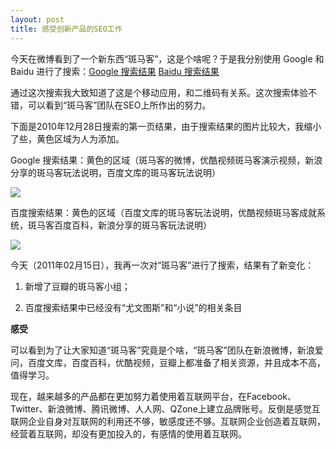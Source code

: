 ```yaml
---
layout: post
title: 感受创新产品的SEO工作
---
```

今天在微博看到了一个新东西“斑马客”，这是个啥呢？于是我分别使用 Google 和 Baidu 进行了搜索：[Google 搜索结果](http://www.google.com.hk/search?sourceid=chrome&amp;ie=UTF-8&amp;q=%E6%96%91%E9%A9%AC%E5%AE%A2)&nbsp;[Baidu 搜索结果](http://www.baidu.com/s?bs=%B0%DF%C2%ED%BF%CD&amp;f=8&amp;wd=%B0%DF%C2%ED%BF%CD)

通过这次搜索我大致知道了这是个移动应用，和二维码有关系。这次搜索体验不错，可以看到“斑马客”团队在SEO上所作出的努力。

下面是2010年12月28日搜索的第一页结果，由于搜索结果的图片比较大，我缩小了些，黄色区域为人为添加。

Google 搜索结果：黄色的区域（斑马客的微博，优酷视频斑马客演示视频，新浪分享的斑马客玩法说明，百度文库的斑马客玩法说明）

![](http://pic002.cnblogs.com/images/2011/18938/2011021523380327.jpg)

百度搜索结果：黄色的区域（百度文库的斑马客玩法说明，优酷视频斑马客成就系统，斑马客百度百科，新浪分享的斑马客玩法说明）

![](http://pic002.cnblogs.com/images/2011/18938/2011021523392551.jpg)

今天（2011年02月15日），我再一次对“斑马客”进行了搜索，结果有了新变化：

1. 新增了豆瓣的斑马客小组；

2. 百度搜索结果中已经没有“尤文图斯”和“小说”的相关条目

**感受**

可以看到为了让大家知道“斑马客”究竟是个啥，“斑马客”团队在新浪微博，新浪爱问，百度文库，百度百科，优酷视频，豆瓣上都准备了相关资源，并且成本不高，值得学习。

现在，越来越多的产品都在更加努力着使用着互联网平台，在Facebook、Twitter、新浪微博、腾讯微博、人人网、QZone上建立品牌账号。反倒是感觉互联网企业自身对互联网的利用还不够，敏感度还不够。互联网企业创造着互联网，经营着互联网，却没有更加投入的，有感情的使用着互联网。